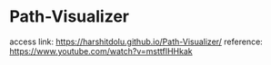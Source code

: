 # Path-Visualizer

access link: https://harshitdolu.github.io/Path-Visualizer/
reference: https://www.youtube.com/watch?v=msttfIHHkak
